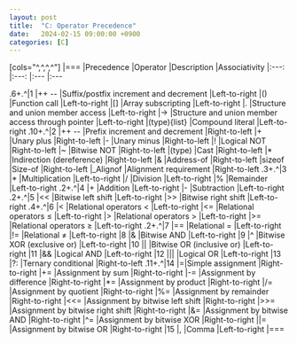 ```yaml
---
layout: post
title:  "C: Operator Precedence"
date:   2024-02-15 09:00:00 +0900
categories: [C]
---
```


[cols="^,^,^,^"]
|===
|Precedence |Operator |Description |Associativity
|:---: |:---: |:--- |:---

.6+.^|1 |++ -- |Suffix/postfix increment and decrement |Left-to-right
|() |Function call |Left-to-right
|[] |Array subscripting |Left-to-right
|. |Structure and union member access |Left-to-right
|-> |Structure and union member access through pointer |Left-to-right
|(type){list} |Compound literal |Left-to-right
.10+.^|2 |++ -- |Prefix increment and decrement |Right-to-left
|+ |Unary plus |Right-to-left
|- |Unary minus |Right-to-left
|! |Logical NOT |Right-to-left
|~ |Bitwise NOT |Right-to-left
|(type) |Cast |Right-to-left
|* |Indirection (dereference) |Right-to-left
|& |Address-of |Right-to-left
|sizeof |Size-of |Right-to-left
|_Alignof |Alignment requirement |Right-to-left
.3+.^|3 |* |Multiplication |Left-to-right
|/ |Division |Left-to-right
|% |Remainder |Left-to-right
.2+.^|4 |+ |Addition |Left-to-right
|- |Subtraction |Left-to-right
.2+.^|5 |&#60;&#60; |Bitwise left shift |Left-to-right
|&#62;&#62; |Bitwise right shift |Left-to-right
.4+.^|6 |&#60; |Relational operators < |Left-to-right
|&#60;= |Relational operators ≤ |Left-to-right
|&#62; |Relational operators > |Left-to-right
|&#62;= |Relational operators ≥ |Left-to-right
.2+.^|7 |== |Relational = |Left-to-right
|!= |Relational ≠ |Left-to-right
|8 |& |Bitwise AND |Left-to-right
|9 |^ |Bitwise XOR (exclusive or) |Left-to-right
|10 |&#124; |Bitwise OR (inclusive or) |Left-to-right
|11 |&& |Logical AND |Left-to-right
|12 |&#124;&#124; |Logical OR |Left-to-right
|13 |?: |Ternary conditional |Right-to-left
.11+.^|14 |=|Simple assignment |Right-to-right
|+= |Assignment by sum |Right-to-right
|-= |Assignment by difference |Right-to-right
|*= |Assignment by product |Right-to-right
|/= |Assignment by quotient |Right-to-right
|%= |Assignment by remainder |Right-to-right
|&#60;&#60;= |Assignment by bitwise left shift |Right-to-right
|&#62;&#62;= |Assignment by bitwise right shift |Right-to-right
|&= |Assignment by bitwise AND |Right-to-right
|^= |Assignment by bitwise XOR |Right-to-right
|&#124;= |Assignment by bitwise OR |Right-to-right
|15 |, |Comma |Left-to-right
|===
